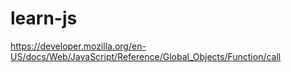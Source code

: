 # learn-js

https://developer.mozilla.org/en-US/docs/Web/JavaScript/Reference/Global_Objects/Function/call
